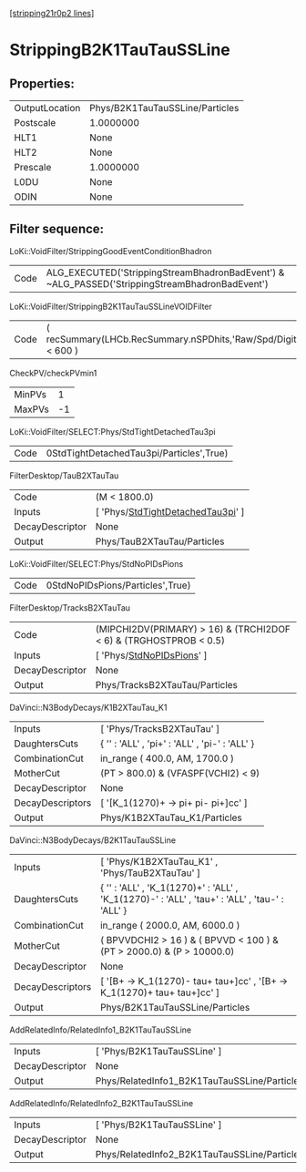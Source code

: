 [[stripping21r0p2 lines]](./stripping21r0p2-index)

# StrippingB2K1TauTauSSLine

## Properties:

|                |                                 |
|----------------|---------------------------------|
| OutputLocation | Phys/B2K1TauTauSSLine/Particles |
| Postscale      | 1.0000000                       |
| HLT1           | None                            |
| HLT2           | None                            |
| Prescale       | 1.0000000                       |
| L0DU           | None                            |
| ODIN           | None                            |

## Filter sequence:

LoKi::VoidFilter/StrippingGoodEventConditionBhadron

|      |                                                                                                |
|------|------------------------------------------------------------------------------------------------|
| Code | ALG_EXECUTED('StrippingStreamBhadronBadEvent') & ~ALG_PASSED('StrippingStreamBhadronBadEvent') |

LoKi::VoidFilter/StrippingB2K1TauTauSSLineVOIDFilter

|      |                                                                  |
|------|------------------------------------------------------------------|
| Code | ( recSummary(LHCb.RecSummary.nSPDhits,'Raw/Spd/Digits') \< 600 ) |

CheckPV/checkPVmin1

|        |     |
|--------|-----|
| MinPVs | 1   |
| MaxPVs | -1  |

LoKi::VoidFilter/SELECT:Phys/StdTightDetachedTau3pi

|      |                                          |
|------|------------------------------------------|
| Code | 0StdTightDetachedTau3pi/Particles',True) |

FilterDesktop/TauB2XTauTau

|                 |                                                                                                 |
|-----------------|-------------------------------------------------------------------------------------------------|
| Code            | (M \< 1800.0)                                                                                   |
| Inputs          | [ 'Phys/[StdTightDetachedTau3pi](./stripping21r0p2-commonparticles-stdtightdetachedtau3pi)' ] |
| DecayDescriptor | None                                                                                            |
| Output          | Phys/TauB2XTauTau/Particles                                                                     |

LoKi::VoidFilter/SELECT:Phys/StdNoPIDsPions

|      |                                  |
|------|----------------------------------|
| Code | 0StdNoPIDsPions/Particles',True) |

FilterDesktop/TracksB2XTauTau

|                 |                                                                                 |
|-----------------|---------------------------------------------------------------------------------|
| Code            | (MIPCHI2DV(PRIMARY) \> 16) & (TRCHI2DOF \< 6) & (TRGHOSTPROB \< 0.5)            |
| Inputs          | [ 'Phys/[StdNoPIDsPions](./stripping21r0p2-commonparticles-stdnopidspions)' ] |
| DecayDescriptor | None                                                                            |
| Output          | Phys/TracksB2XTauTau/Particles                                                  |

DaVinci::N3BodyDecays/K1B2XTauTau_K1

|                  |                                                |
|------------------|------------------------------------------------|
| Inputs           | [ 'Phys/TracksB2XTauTau' ]                   |
| DaughtersCuts    | { '' : 'ALL' , 'pi+' : 'ALL' , 'pi-' : 'ALL' } |
| CombinationCut   | in_range ( 400.0, AM, 1700.0 )                 |
| MotherCut        | (PT \> 800.0) & (VFASPF(VCHI2) \< 9)           |
| DecayDescriptor  | None                                           |
| DecayDescriptors | [ '[K_1(1270)+ -\> pi+ pi- pi+]cc' ]       |
| Output           | Phys/K1B2XTauTau_K1/Particles                  |

DaVinci::N3BodyDecays/B2K1TauTauSSLine

|                  |                                                                                                |
|------------------|------------------------------------------------------------------------------------------------|
| Inputs           | [ 'Phys/K1B2XTauTau_K1' , 'Phys/TauB2XTauTau' ]                                              |
| DaughtersCuts    | { '' : 'ALL' , 'K_1(1270)+' : 'ALL' , 'K_1(1270)-' : 'ALL' , 'tau+' : 'ALL' , 'tau-' : 'ALL' } |
| CombinationCut   | in_range ( 2000.0, AM, 6000.0 )                                                                |
| MotherCut        | ( BPVVDCHI2 \> 16 ) & ( BPVVD \< 100 ) & (PT \> 2000.0) & (P \> 10000.0)                       |
| DecayDescriptor  | None                                                                                           |
| DecayDescriptors | [ '[B+ -\> K_1(1270)- tau+ tau+]cc' , '[B+ -\> K_1(1270)+ tau+ tau+]cc' ]                |
| Output           | Phys/B2K1TauTauSSLine/Particles                                                                |

AddRelatedInfo/RelatedInfo1_B2K1TauTauSSLine

|                 |                                              |
|-----------------|----------------------------------------------|
| Inputs          | [ 'Phys/B2K1TauTauSSLine' ]                |
| DecayDescriptor | None                                         |
| Output          | Phys/RelatedInfo1_B2K1TauTauSSLine/Particles |

AddRelatedInfo/RelatedInfo2_B2K1TauTauSSLine

|                 |                                              |
|-----------------|----------------------------------------------|
| Inputs          | [ 'Phys/B2K1TauTauSSLine' ]                |
| DecayDescriptor | None                                         |
| Output          | Phys/RelatedInfo2_B2K1TauTauSSLine/Particles |
